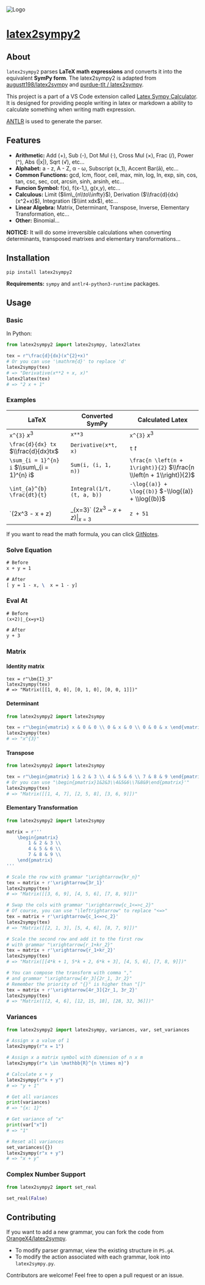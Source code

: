 ![Logo](https://picgo-1258602555.cos.ap-nanjing.myqcloud.com/icon.png)

# [latex2sympy2](https://github.com/OrangeX4/latex2sympy)

## About

`latex2sympy2` parses **LaTeX math expressions** and converts it into the equivalent
**SymPy form**. The latex2sympy2 is adapted from
[augustt198/latex2sympy](https://github.com/augustt198/latex2sympy) and
[purdue-tlt / latex2sympy](https://github.com/purdue-tlt/latex2sympy).

This project is a part of a VS Code extension called
[Latex Sympy Calculator](https://marketplace.visualstudio.com/items?itemName=OrangeX4.latex-sympy-calculator).
It is designed for providing people writing in latex or markdown a ability to calculate
something when writing math expression.

[ANTLR](http://www.antlr.org/) is used to generate the parser.

## Features

- **Arithmetic:** Add (+), Sub (-), Dot Mul (·), Cross Mul (×), Frac (/), Power (^), Abs
  (|x|), Sqrt (√), etc...
- **Alphabet:** a - z, A - Z, α - ω, Subscript (x_1), Accent Bar(ā), etc...
- **Common Functions:** gcd, lcm, floor, ceil, max, min, log, ln, exp, sin, cos, tan,
  csc, sec, cot, arcsin, sinh, arsinh, etc...
- **Funcion Symbol:** f(x), f(x-1,), g(x,y), etc...
- **Calculous:** Limit ($lim\_{n\\to\\infty}$), Derivation ($\\frac{d}{dx}(x^2+x)$),
  Integration ($\\int xdx$), etc...
- **Linear Algebra:** Matrix, Determinant, Transpose, Inverse, Elementary
  Transformation, etc...
- **Other:** Binomial...

**NOTICE:** It will do some irreversible calculations when converting determinants,
transposed matrixes and elementary transformations...

## Installation

```
pip install latex2sympy2
```

**Requirements:** `sympy` and `antlr4-python3-runtime` packages.

## Usage

### Basic

In Python:

```python
from latex2sympy2 import latex2sympy, latex2latex

tex = r"\frac{d}{dx}(x^{2}+x)"
# Or you can use '\mathrm{d}' to replace 'd'
latex2sympy(tex)
# => "Derivative(x**2 + x, x)"
latex2latex(tex)
# => "2 x + 1"
```

### Examples

| LaTeX                                       | Converted SymPy                   | Calculated Latex                                                     |
| ------------------------------------------- | --------------------------------- | -------------------------------------------------------------------- |
| `x^{3}` $x^{3}$                             | `x**3`                            | `x^{3}` $x^{3}$                                                      |
| `\frac{d}{dx} tx` $\\frac{d}{dx}tx$         | `Derivative(x*t, x)`              | `t` $t$                                                              |
| `\sum_{i = 1}^{n} i` $\\sum\_{i = 1}^{n} i$ | `Sum(i, (i, 1, n))`               | `\frac{n \left(n + 1\right)}{2}` $\\frac{n \\left(n + 1\\right)}{2}$ |
| `\int_{a}^{b} \frac{dt}{t}`                 | `Integral(1/t, (t, a, b))`        | `-\log{(a)} + \log{(b)}` $-\\log{(a)} + \\log{(b)}$                  |
| \`(2x^3 - x + z)                            | _{x=3}\` $(2x^3 - x + z)\|_{x=3}$ | `z + 51`                                                             |

If you want to read the math formula, you can click
[GitNotes](https://notes.orangex4.cool/?git=github&github=OrangeX4/latex2sympy).

### Solve Equation

```latex
# Before
x + y = 1

# After
[ y = 1 - x, \  x = 1 - y]
```

### Eval At

```latex
# Before
(x+2)|_{x=y+1}

# After
y + 3
```

### Matrix

#### Identity matrix

```
tex = r"\bm{I}_3"
latex2sympy(tex)
# => "Matrix([[1, 0, 0], [0, 1, 0], [0, 0, 1]])"
```

#### Determinant

```python
from latex2sympy2 import latex2sympy

tex = r"\begin{vmatrix} x & 0 & 0 \\ 0 & x & 0 \\ 0 & 0 & x \end{vmatrix}"
latex2sympy(tex)
# => "x^{3}"
```

#### Transpose

```python
from latex2sympy2 import latex2sympy

tex = r"\begin{pmatrix} 1 & 2 & 3 \\ 4 & 5 & 6 \\ 7 & 8 & 9 \end{pmatrix}^T"
# Or you can use "\begin{pmatrix}1&2&3\\4&5&6\\7&8&9\end{pmatrix}'"
latex2sympy(tex)
# => "Matrix([[1, 4, 7], [2, 5, 8], [3, 6, 9]])"
```

#### Elementary Transformation

```python
from latex2sympy2 import latex2sympy

matrix = r'''
    \begin{pmatrix}
        1 & 2 & 3 \\
        4 & 5 & 6 \\
        7 & 8 & 9 \\
    \end{pmatrix}
'''

# Scale the row with grammar "\xrightarrow{kr_n}"
tex = matrix + r'\xrightarrow{3r_1}'
latex2sympy(tex)
# => "Matrix([[3, 6, 9], [4, 5, 6], [7, 8, 9]])"

# Swap the cols with grammar "\xrightarrow{c_1<=>c_2}"
# Of course, you can use "\leftrightarrow" to replace "<=>"
tex = matrix + r'\xrightarrow{c_1<=>c_2}'
latex2sympy(tex)
# => "Matrix([[2, 1, 3], [5, 4, 6], [8, 7, 9]])"

# Scale the second row and add it to the first row
# with grammar "\xrightarrow{r_1+kr_2}"
tex = matrix + r'\xrightarrow{r_1+kr_2}'
latex2sympy(tex)
# => "Matrix([[4*k + 1, 5*k + 2, 6*k + 3], [4, 5, 6], [7, 8, 9]])"

# You can compose the transform with comma ","
# and grammar "\xrightarrow[4r_3]{2r_1, 3r_2}"
# Remember the priority of "{}" is higher than "[]"
tex = matrix + r'\xrightarrow[4r_3]{2r_1, 3r_2}'
latex2sympy(tex)
# => "Matrix([[2, 4, 6], [12, 15, 18], [28, 32, 36]])"
```

### Variances

```python
from latex2sympy2 import latex2sympy, variances, var, set_variances

# Assign x a value of 1
latex2sympy(r"x = 1")

# Assign x a matrix symbol with dimension of n x m
latex2sympy(r"x \in \mathbb{R}^{n \times m}")

# Calculate x + y
latex2sympy(r"x + y")
# => "y + 1"

# Get all variances
print(variances)
# => "{x: 1}"

# Get variance of "x"
print(var["x"])
# => "1"

# Reset all variances
set_variances({})
latex2sympy(r"x + y")
# => "x + y"
```

### Complex Number Support

```python
from latex2sympy2 import set_real

set_real(False)
```

## Contributing

If you want to add a new grammar, you can fork the code from
[OrangeX4/latex2sympy](https://github.com/OrangeX4/latex2sympy).

- To modify parser grammar, view the existing structure in `PS.g4`.
- To modify the action associated with each grammar, look into `latex2sympy.py`.

Contributors are welcome! Feel free to open a pull request or an issue.
